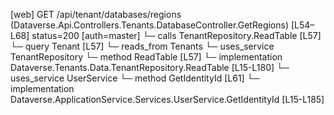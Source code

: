 [web] GET /api/tenant/databases/regions  (Dataverse.Api.Controllers.Tenants.DatabaseController.GetRegions)  [L54–L68] status=200 [auth=master]
  └─ calls TenantRepository.ReadTable [L57]
  └─ query Tenant [L57]
    └─ reads_from Tenants
  └─ uses_service TenantRepository
    └─ method ReadTable [L57]
      └─ implementation Dataverse.Tenants.Data.TenantRepository.ReadTable [L15-L180]
  └─ uses_service UserService
    └─ method GetIdentityId [L61]
      └─ implementation Dataverse.ApplicationService.Services.UserService.GetIdentityId [L15-L185]

